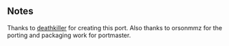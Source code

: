 ## Notes

Thanks to [deathkiller](https://github.com/deathkiller/jazz2-native) for creating this port.  Also thanks to orsonmmz for the porting and packaging work for portmaster.

